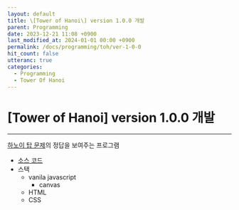 ```yaml
---
layout: default
title: \[Tower of Hanoi\] version 1.0.0 개발
parent: Programming
date: 2023-12-21 11:08 +0900
last_modified_at: 2024-01-01 00:00 +0900
permalink: /docs/programming/toh/ver-1-0-0
hit_count: false
utteranc: true
categories:
  - Programming
  - Tower Of Hanoi
---
```


# \[Tower of Hanoi\] version 1.0.0 개발

<hr>

[하노이 탑 문제](https://www.acmicpc.net/problem/1914)의 정답을 보여주는 프로그램

* [소스 코드](https://github.com/mkparkqq/mkparkqq.github.io/tree/main/_minigames/hanoi-tower-simulator)
* 스택
    * vanila javascript
        * canvas
    * HTML
    * CSS

